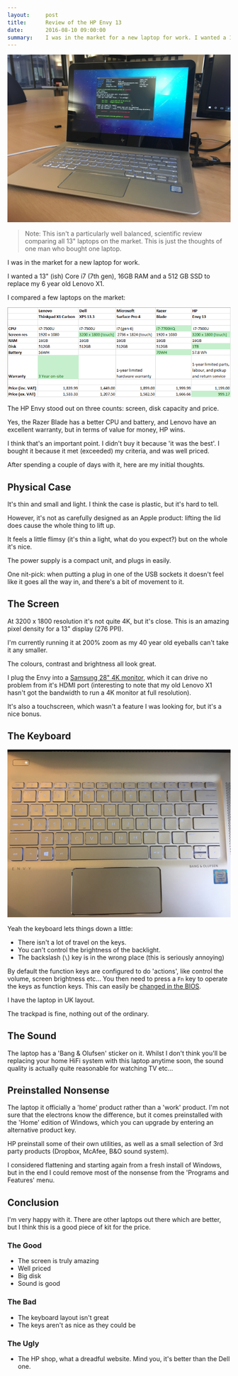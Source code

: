 ```yaml
---
layout:     post
title:      Review of the HP Envy 13
date:       2016-08-10 09:00:00
summary:    I was in the market for a new laptop for work. I wanted a 13" (ish) Core i7 (7th gen), 16GB RAM and a 512 GB SSD to replace my 6 year old Lenovo X1. I compared a few laptops on the market, here's the summary
---
```


![](/images/laptop.jpg)

> Note: This isn't a particularly well balanced, scientific review comparing all 13" laptops on the market. This is just the thoughts of one man who bought one laptop.

I was in the market for a new laptop for work.

I wanted a 13" (ish) Core i7 (7th gen), 16GB RAM and a 512 GB SSD to replace my 6 year old Lenovo X1.

I compared a few laptops on the market:

![](/images/laptops.png)

The HP Envy stood out on three counts: screen, disk capacity and price.

Yes, the Razer Blade has a better CPU and battery, and Lenovo have an excellent warranty, but in terms of value for money, HP wins.

I think that's an important point. I didn't buy it because 'it was the best'. I bought it because it met (exceeded) my criteria, and was well priced.

After spending a couple of days with it, here are my initial thoughts.

## Physical Case

It's thin and small and light. I think the case is plastic, but it's hard to tell.

However, it's not as carefully designed as an Apple product: lifting the lid does cause the whole thing to lift up.

It feels a little flimsy (it's thin a light, what do you expect?) but on the whole it's nice.

The power supply is a compact unit, and plugs in easily.

One nit-pick: when putting a plug in one of the USB sockets it doesn't feel like it goes all the way in, and there's a bit of movement to it.

## The Screen

At 3200 x 1800 resolution it's not quite 4K, but it's close. This is an amazing pixel density for a 13" display (276 PPI).

I'm currently running it at 200% zoom as my 40 year old eyeballs can't take it any smaller.

The colours, contrast and brightness all look great.

I plug the Envy into a [Samsung 28" 4K monitor](https://www.amazon.co.uk/Samsung-U28E590D-28-Inch-LCD-Monitor/dp/B00WUACE4S/), which it can drive no problem from it's HDMI port (interesting to note that my old Lenovo X1 hasn't got the bandwidth to run a 4K monitor at full resolution).

It's also a touchscreen, which wasn't a feature I was looking for, but it's a nice bonus.

## The Keyboard

![](/images/keyboard.jpg)

Yeah the keyboard lets things down a little:

* There isn't a lot of travel on the keys.
* You can't control the brightness of the backlight.
* The backslash (`\`) key is in the wrong place (this is seriously annoying)

By default the function keys are configured to do 'actions', like control the volume, screen brightness etc... You then need to press a `Fn` key to operate the keys as function keys. This can easily be [changed in the BIOS](http://support.hp.com/gb-en/document/c02035108).

I have the laptop in UK layout.

The trackpad is fine, nothing out of the ordinary.

## The Sound

The laptop has a 'Bang & Olufsen' sticker on it. Whilst I don't think you'll be replacing your home HiFi system with this laptop anytime soon, the sound quality is actually quite reasonable for watching TV etc...

## Preinstalled Nonsense

The laptop it officially a 'home' product rather than a 'work' product. I'm not sure that the electrons know the difference, but it comes preinstalled with the 'Home' edition of Windows, which you can upgrade by entering an alternative product key.

HP preinstall some of their own utilities, as well as a small selection of 3rd party products (Dropbox, McAfee, B&O sound system).

I considered flattening and starting again from a fresh install of Windows, but in the end I could remove most of the nonsense from the 'Programs and Features' menu.

## Conclusion

I'm very happy with it. There are other laptops out there which are better, but I think this is a good piece of kit for the price.

### The Good

* The screen is truly amazing
* Well priced
* Big disk
* Sound is good

### The Bad

* The keyboard layout isn't great
* The keys aren't as nice as they could be

### The Ugly

* The HP shop, what a dreadful website. Mind you, it's better than the Dell one.
